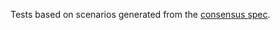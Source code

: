 Tests based on scenarios generated from the [consensus spec](https://github.com/ethereum/consensus-spec-tests/).
